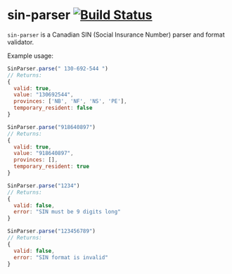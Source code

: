 # sin-parser [![Build Status](https://api.travis-ci.org/wealthsimple/sin-parser.png?branch=master)](https://travis-ci.org/wealthsimple/sin-parser)

`sin-parser` is a Canadian SIN (Social Insurance Number) parser and format validator.

Example usage:

```javascript
SinParser.parse(" 130-692-544 ")
// Returns:
{
  valid: true,
  value: "130692544",
  provinces: ['NB', 'NF', 'NS', 'PE'],
  temporary_resident: false
}

SinParser.parse("918640897")
// Returns:
{
  valid: true,
  value: "918640897",
  provinces: [],
  temporary_resident: true
}

SinParser.parse("1234")
// Returns:
{
  valid: false,
  error: "SIN must be 9 digits long"
}

SinParser.parse("123456789")
// Returns:
{
  valid: false,
  error: "SIN format is invalid"
}
```
